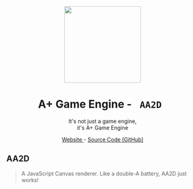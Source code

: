 <br>
<br>
<p align="center"><a href="https://aplus.ehan.dev/"><img width="200" height="200" src="https://github.com/aPlus-Game-Engine/aPlus/raw/main/assets/branding/icon.png"></a></p>
<h1 align="center"> A+ Game Engine - <code> AA2D </code> </h1>
<p align="center"> It's not just a game engine, <br> it's A+ Game Engine </p> 
<p align="center"> <a href="https://aplus.ehan.dev/"> Website </a> - <a href="https://github.com/aPlus-Game-Engine"> Source Code (GitHub) </a>

<br />
<h2> AA2D </h2>

> A JavaScript Canvas renderer. Like a double-A battery, AA2D just works! 

